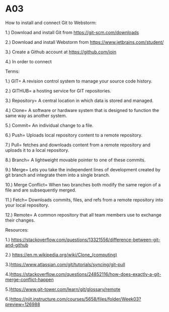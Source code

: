 # A03
How to install and connect Git to Webstorm:

1.) Download and install Git from https://git-scm.com/downloads

2.) Download and install Webstorm from https://www.jetbrains.com/student/

3.) Create a Github account at https://github.com/join

4.) In order to connect



Terms:

1.) GIT= A revision control system to manage your source code history.

2.) GITHUB= a hosting service for GIT repositories.

3.) Repository= A central location in which data is stored and managed. 

4.) Clone= A software or hardware system that is designed to function the same way as another system. 

5.) Commit= An individual change to a file. 

6.) Push= Uploads local repository content to a remote repository. 

7.) Pull= fetches and downloads content from a remote repository and uploads it to a local repository.

8.) Branch= A lightweight movable pointer to one of these commits.

9.) Merge= Lets you take the independent lines of development created by git branch and integrate them into a single branch.

10.) Merge Conflict= When two branches both modify the same region of a file and are subsequently merged.

11.) Fetch= Downloads commits, files, and refs from a remote repository into your local repository.

12.) Remote=  A common repository that all team members use to exchange their changes.




Resources:

1.) https://stackoverflow.com/questions/13321556/difference-between-git-and-github

2.) https://en.m.wikipedia.org/wiki/Clone_(computing)

3.)https://www.atlassian.com/git/tutorials/syncing/git-pull

4.)https://stackoverflow.com/questions/24852116/how-does-exactly-a-git-merge-conflict-happen

5.)https://www.git-tower.com/learn/git/glossary/remote

6.)https://njit.instructure.com/courses/5658/files/folder/Week03?preview=126988
